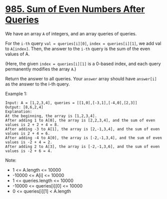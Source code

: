 # [985. Sum of Even Numbers After Queries](https://leetcode.com/problems/sum-of-even-numbers-after-queries/)

We have an array `A` of integers, and an array queries of queries.

For the `i-th` query `val = queries[i][0]`, `index = queries[i][1]`, we add val to `A[index]`.  Then, the answer to the `i-th` query is the sum of the even values of A.

(Here, the given `index = queries[i][1]` is a 0-based index, and each query permanently modifies the array `A`.)

Return the answer to all queries. Your `answer` array should have `answer[i]` as the answer to the i-th query.

Example 1:

```text
Input: A = [1,2,3,4], queries = [[1,0],[-3,1],[-4,0],[2,3]]
Output: [8,6,2,4]
Explanation:
At the beginning, the array is [1,2,3,4].
After adding 1 to A[0], the array is [2,2,3,4], and the sum of even values is 2 + 2 + 4 = 8.
After adding -3 to A[1], the array is [2,-1,3,4], and the sum of even values is 2 + 4 = 6.
After adding -4 to A[0], the array is [-2,-1,3,4], and the sum of even values is -2 + 4 = 2.
After adding 2 to A[3], the array is [-2,-1,3,6], and the sum of even values is -2 + 6 = 4.
```

Note:

- 1 <= A.length <= 10000
- -10000 <= A[i] <= 10000
- 1 <= queries.length <= 10000
- -10000 <= queries[i][0] <= 10000
- 0 <= queries[i][1] < A.length